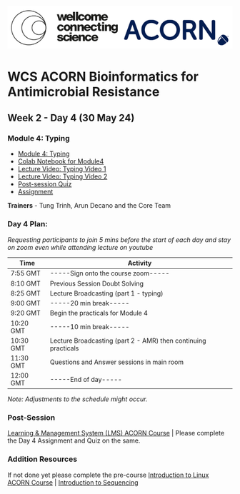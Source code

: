
# <img src="https://github.com/WCSCourses/ACORN-ClinAMR/blob/9a460484c906bc4afa7474772dac0c97626b273b/course_data/WCS_ACORN_Logo.png"/>

# WCS ACORN Bioinformatics for Antimicrobial Resistance

## Week 2 - Day 4 (30 May 24)

### Module 4: Typing
- [Module 4: Typing](//)
- [Colab Notebook for Module4](https://githubtocolab.com/WCSCourses/)
- [Lecture Video: Typing Video 1](https://youtu.be/l8JW_HQrnF4)
- [Lecture Video: Typing Video 2](https://youtu.be/LZkAJe9qmWE)
- [Post-session Quiz](https://lms.wellcomeconnectingscience.org/mod/quiz/view.php?id=6076)  
- [Assignment](https://lms.wellcomeconnectingscience.org/mod/assign/view.php?id=6077)
  
**Trainers** - Tung Trinh, Arun Decano and the Core Team

### Day 4 Plan: 
*Requesting participants to join 5 mins before the start of each day and stay on zoom even while attending lecture on youtube*

| Time       | Activity                                      |
|------------|-----------------------------------------------|
| 7:55 GMT   |  -----Sign onto the course zoom-----              |
 8:10 GMT   | Previous Session Doubt Solving                 |
| 8:25 GMT   | Lecture Broadcasting (part 1 - typing)                   |
| 9:00 GMT   | -----20 min break-----                          |
| 9:20 GMT   | Begin the practicals for Module 4                   |
| 10:20 GMT  | -----10 min break-----                          |
| 10:30 GMT  | Lecture Broadcasting (part 2 - AMR) then continuing practicals         |
| 11:30 GMT  | Questions and Answer sessions in main room    |
| 12:00 GMT  | -----End of day-----                                |

*Note: Adjustments to the schedule might occur.*

### Post-Session 
[Learning & Management System (LMS) ACORN Course](https://lms.wellcomeconnectingscience.org/course/view.php?id=164) | Please complete the Day 4 Assignment and Quiz on the same. 

### Addition Resources
If not done yet please complete the pre-course [Introduction to Linux ACORN Course](https://lms.wellcomeconnectingscience.org/course/view.php?id=165) | [Introduction to Sequencing](https://youtu.be/4VZjvYJN18w) 

